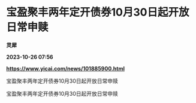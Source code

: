 # 宝盈聚丰两年定开债券10月30日起开放日常申赎
**灵犀**

**2023-10-26 07:56**

**https://www.yicai.com/news/101885900.html**

宝盈聚丰两年定开债券10月30日起开放日常申赎

宝盈聚丰两年定开债券10月30日起开放日常申赎